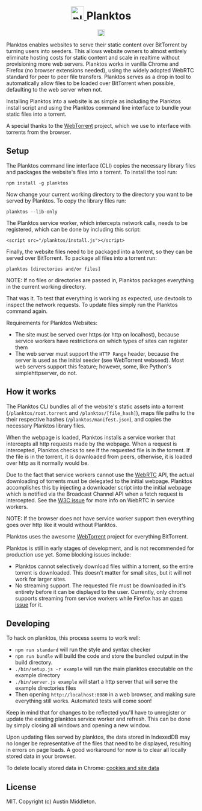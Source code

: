 <h1 align="center">
  <a href="https://xuset.github.io/planktos/">
    <img src="https://xuset.github.io/planktos/planktos-logo.png" width="35" alt="planktos">
  </a>
  Planktos
</h1>
<p align="center">
   <a href="https://www.npmjs.com/package/planktos">
     <img src="https://badge.fury.io/js/planktos.svg" alt="npm version" height="18">
   </a>
</p>

Planktos enables websites to serve their static content over BitTorrent by turning users into seeders. This allows website owners to almost entirely eliminate hosting costs for static content and scale in realtime without provisioning more web servers. Planktos works in vanilla Chrome and Firefox (no browser extensions needed), using the widely adopted WebRTC standard for peer to peer file transfers. Planktos serves as a drop in tool to automatically allow files to be loaded over BitTorrent when possible, defaulting to the web server when not.

Installing Planktos into a website is as simple as including the Planktos install script and using the Planktos command line interface to bundle your static files into a torrent.

A special thanks to the [WebTorrent](https://webtorrent.io) project, which we use to interface with torrents from the browser.

## Setup

The Planktos command line interface (CLI) copies the necessary library files and packages the website's files into a torrent. To install the tool run:

`npm install -g planktos`

Now change your current working directory to the directory you want to be served by Planktos. To copy the library files run:

`planktos --lib-only`

The Planktos service worker, which intercepts network calls, needs to be registered, which can be done by including this script:      

`<script src="/planktos/install.js"></script>`

Finally, the website files need to be packaged into a torrent, so they can be served over BitTorrent. To package all files into a torrent run:

`planktos [directories and/or files]`

NOTE: If no files or directories are passed in, Planktos packages everything in the current working directory.

That was it. To test that everything is working as expected, use devtools to inspect the network requests. To update files simply run the Planktos command again.

Requirements for Planktos Websites:
 * The site must be served over https (or http on localhost), because service workers have restrictions on which types of sites can register them
 * The web server must support the `HTTP Range` header, because the server is used as the initial seeder (see WebTorrent webseed). Most web servers support this feature; however, some, like Python's simplehttpserver, do not.

## How it works

The Planktos CLI bundles all of the website's static assets into a torrent (`/planktos/root.torrent` and `/planktos/[file_hash]`), maps file paths to the their respective hashes (`/planktos/manifest.json`), and copies the necessary Planktos library files.

When the webpage is loaded, Planktos installs a service worker that intercepts all http requests made by the webpage. When a request is intercepted, Planktos checks to see if the requested file is in the torrent. If the file is in the torrent, it is downloaded from peers, otherwise, it is loaded over http as it normally would be.

Due to the fact that service workers cannot use the [WebRTC](https://developer.mozilla.org/en-US/docs/Web/API/WebRTC_API) API, the actual downloading of torrents must be delegated to the initial webpage. Planktos accomplishes this by injecting a downloader script into the initial webpage which is notified via the Broadcast Channel API when a fetch request is intercepted. See the [W3C issue](https://github.com/w3c/webrtc-pc/issues/230) for more info on WebRTC in service workers.

NOTE: If the browser does not have service worker support then everything goes over http like it would without
Planktos.

Planktos uses the awesome [WebTorrent](https://github.com/feross/webtorrent) project for everything BitTorrent.

Planktos is still in early stages of development, and is not recommended for production use yet. Some blocking issues include:
 * Planktos cannot selectively download files within a torrent, so the entire torrent is downloaded. This doesn't matter for small sites, but it will not work for larger sites.
 * No streaming support. The requested file must be downloaded in it's entirety before it can be displayed to the user. Currently, only chrome supports streaming from service workers while Firefox has an [open issue](https://bugzilla.mozilla.org/show_bug.cgi?id=1128959) for it.

## Developing

To hack on planktos, this process seems to work well:

* `npm run standard` will run the style and syntax checker
* `npm run bundle` will build the code and store the bundled output in the build directory.
* `./bin/setup.js -r example` will run the main planktos executable on the example directory
* `./bin/server.js example` will start a http server that will serve the example directories files
* Then opening `http://localhost:8080` in a web browser, and making sure everything still works. Automated tests will come soon!

Keep in mind that for changes to be reflected you'll have to unregister or update the existing planktos service worker and refresh. This can be done by simply closing all windows and opening a new window.

Upon updating files served by planktos, the data stored in IndexedDB may no longer be representative of the files that need to be displayed, resulting in errors on page loads. A good workaround for now is to clear all locally stored data in your browser.

To delete locally stored data in Chrome: [cookies and site data](chrome://settings/cookies)

## License

MIT. Copyright (c) Austin Middleton.

